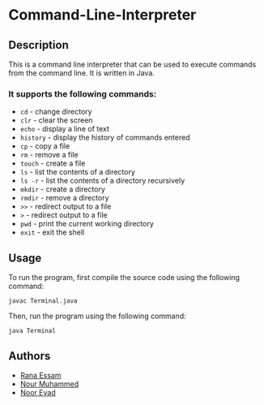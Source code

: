 # Command-Line-Interpreter

## Description
This is a command line interpreter that can be used to execute commands from the command line. It is written in Java.
### It supports the following commands:
* `cd` - change directory
* `clr` - clear the screen
* `echo` - display a line of text
* `history` - display the history of commands entered
* `cp` - copy a file
* `rm` - remove a file
* `touch` - create a file
* `ls` - list the contents of a directory
* `ls -r` - list the contents of a directory recursively
* `mkdir` - create a directory
* `rmdir` - remove a directory
* `>>` - redirect output to a file
* `>` - redirect output to a file
* `pwd` - print the current working directory
* `exit` - exit the shell

## Usage
To run the program, first compile the source code using the following command:
```
javac Terminal.java
```
Then, run the program using the following command:
```
java Terminal
```
## Authors
* [Rana Essam](mailto:ranaessam03@gmail.com)
* [Nour Muhammed](mailto:nourmuhammad835@gmail.com)
* [Noor Eyad]( mailto:nooreyadd39@gmail.com)



